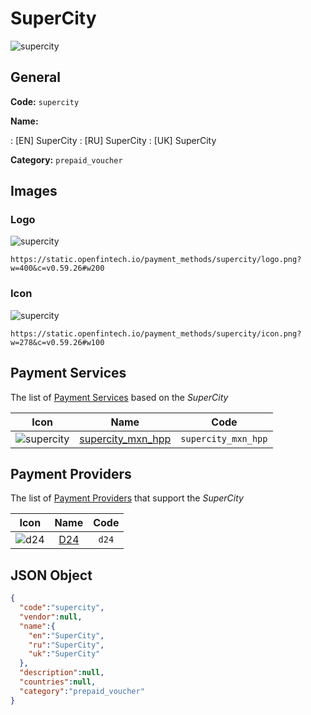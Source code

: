 
# SuperCity 
![supercity](https://static.openfintech.io/payment_methods/supercity/logo.png?w=400&c=v0.59.26#w200)  

## General 
**Code:** `supercity` 
 
**Name:** 
 
:	[EN] SuperCity 
:	[RU] SuperCity 
:	[UK] SuperCity 
 
**Category:** `prepaid_voucher` 
 

## Images 

### Logo 
![supercity](https://static.openfintech.io/payment_methods/supercity/logo.png?w=400&c=v0.59.26#w200)  

```
https://static.openfintech.io/payment_methods/supercity/logo.png?w=400&c=v0.59.26#w200
```  

### Icon 
![supercity](https://static.openfintech.io/payment_methods/supercity/icon.png?w=278&c=v0.59.26#w100)  

```
https://static.openfintech.io/payment_methods/supercity/icon.png?w=278&c=v0.59.26#w100
```  

## Payment Services 
 
The list of [Payment Services](/payment-services/) based on the _SuperCity_ 

|Icon|Name|Code| 
|:---:|:---:|:---:| 
|![supercity](https://static.openfintech.io/payment_methods/supercity/icon.png?w=278&c=v0.59.26#w100) |[supercity_mxn_hpp](/payment-services/supercity_mxn_hpp/)|`supercity_mxn_hpp`| 
 

## Payment Providers 
 
The list of [Payment Providers](/payment-providers/) that support the _SuperCity_ 

|Icon|Name|Code| 
|:---:|:---:|:---:| 
|![d24](https://static.openfintech.io/payment_providers/d24/icon.svg?w=278&c=v0.59.26#w100) |[D24](/payment-providers/d24/)|`d24`| 
 

## JSON Object 

```json
{
  "code":"supercity",
  "vendor":null,
  "name":{
    "en":"SuperCity",
    "ru":"SuperCity",
    "uk":"SuperCity"
  },
  "description":null,
  "countries":null,
  "category":"prepaid_voucher"
}
```  
